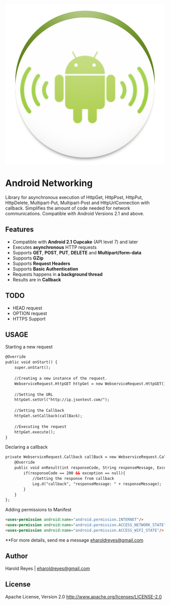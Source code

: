 ![alt text](https://raw.githubusercontent.com/eharoldreyes/Android-Networking/master/ic_launcher-web.png "Android-Networking")

Android Networking
==================

Library for asynchronous execution of HttpGet, HttpPost, HttpPut, HttpDelete, Multipart-Put, Multipart-Post and HttpUrlConnection with callback. Simplifies the amount of code needed for network communications. Compatible with Android Versions 2.1 and above.


Features
---
- Compatible with **Android 2.1 Cupcake** (API level 7) and later
- Executes **asynchronous** HTTP requests
- Supports **GET**, **POST**, **PUT**, **DELETE** and **Multipart/form-data**
- Supports **GZip**
- Supports **Request Headers**
- Supports **Basic Authentication**
- Requests happens in **a background thread**
- Results are in **Callback**

TODO
---
- HEAD request
- OPTION request
- HTTPS Support

USAGE
---

Starting a new request

````html
@Override
public void onStart() {
	super.onStart();

	//Creating a new instance of the request.
	WebserviceRequest.HttpGET httpGet = new WebserviceRequest.HttpGET(); 

	//Setting the URL 
	httpGet.setUrl("http://ip.jsontest.com/");

	//Setting the Callback
	httpGet.setCallback(callBack);

	//Executing the request
	httpGet.execute();
}

````

Declaring a callback

````html
private WebserviceRequest.Callback callBack = new WebserviceRequest.Callback() {
	@Override
	public void onResult(int responseCode, String responseMessage, Exception exception) {
		if(responseCode == 200 && exception == null){					
			//Getting the response from callback
			Log.d("callback", "responseMessage: " + responseMessage);   
		}				
	}				
};
````

Adding permissions to Manifest

````html
<uses-permission android:name="android.permission.INTERNET"/>
<uses-permission android:name="android.permission.ACCESS_NETWORK_STATE"/>
<uses-permission android:name="android.permission.ACCESS_WIFI_STATE"/>
```` 

**For more details, send me a message [eharoldreyes@gmail.com](mailto:eharoldreyes@gmail.com)

Author
------
Harold Reyes | eharoldreyes@gmail.com


License
------
Apache License, Version 2.0
http://www.apache.org/licenses/LICENSE-2.0
